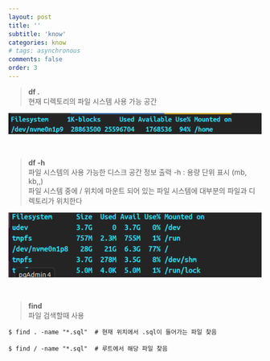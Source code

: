 ```yaml
---
layout: post
title: ''
subtitle: 'know'
categories: know
# tags: asynchronous
comments: false
order: 3
---
```


> __df .__  
현재 디렉토리의 파일 시스템 사용 가능 공간

![리눅스 용량 이미지](/assets/img/know/know2.png)

<br>

> __df -h__  
파일 시스템의 사용 가능한 디스크 공간 정보 출력
-h : 용량 단위 표시 (mb, kb,,)   
파일 시스템 중에 / 위치에 마운트 되어 있는 파일 시스템에 대부분의 파일과 디렉토리가 위치한다   

![리눅스 용량 이미지](/assets/img/know/know1.png)

<br>

> __find__   
파일 검색할때 사용

```shell
$ find . -name "*.sql"  # 현재 위치에서 .sql이 들어가는 파일 찾음

$ find / -name "*.sql"  # 루트에서 해당 파일 찾음 
```